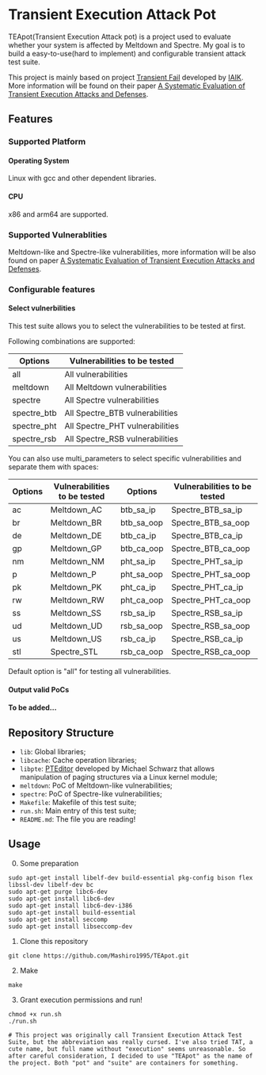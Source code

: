 # Transient Execution Attack Pot

TEApot(Transient Execution Attack pot) is a project used to evaluate whether your system is affected by Meltdown and Spectre. My goal is to build a easy-to-use(hard to implement) and configurable transient attack test suite.

This project is mainly based on project [Transient Fail](https://github.com/IAIK/transientfail) developed by [IAIK](https://www.iaik.tugraz.at/). More information will be found on their paper [A Systematic Evaluation of Transient Execution Attacks and Defenses](http://cc0x1f.net/publications/transient_sytematization.pdf).

## Features

### Supported Platform

#### Operating System

Linux with gcc and other dependent libraries.

#### CPU

x86 and arm64 are supported.

### Supported Vulnerablities

Meltdown-like and Spectre-like vulnerabilities, more information will be also found on paper [A Systematic Evaluation of Transient Execution Attacks and Defenses](http://cc0x1f.net/publications/transient_sytematization.pdf).

### Configurable features

#### Select vulnerbilities

This test suite allows you to select the vulnerabilities to be tested at first.

Following combinations are supported:

| Options     | Vulnerabilities to be tested    |
| ----------- | ------------------------------- |
| all         | All vulnerabilities             |
| meltdown    | All Meltdown vulnerabilities    |
| spectre     | All Spectre vulnerabilities     |
| spectre_btb | All Spectre_BTB vulnerabilities |
| spectre_pht | All Spectre_PHT vulnerabilities |
| spectre_rsb | All Spectre_RSB vulnerabilities |

You can also use multi_parameters to select specific vulnerabilities and separate them with spaces:

| Options | Vulnerabilities to be tested | Options    | Vulnerabilities to be tested |
| ------- | ---------------------------- | ---------- | ---------------------------- |
| ac      | Meltdown_AC                  | btb_sa_ip  | Spectre_BTB_sa_ip            |
| br      | Meltdown_BR                  | btb_sa_oop | Spectre_BTB_sa_oop           |
| de      | Meltdown_DE                  | btb_ca_ip  | Spectre_BTB_ca_ip            |
| gp      | Meltdown_GP                  | btb_ca_oop | Spectre_BTB_ca_oop           |
| nm      | Meltdown_NM                  | pht_sa_ip  | Spectre_PHT_sa_ip            |
| p       | Meltdown_P                   | pht_sa_oop | Spectre_PHT_sa_oop           |
| pk      | Meltdown_PK                  | pht_ca_ip  | Spectre_PHT_ca_ip            |
| rw      | Meltdown_RW                  | pht_ca_oop | Spectre_PHT_ca_oop           |
| ss      | Meltdown_SS                  | rsb_sa_ip  | Spectre_RSB_sa_ip            |
| ud      | Meltdown_UD                  | rsb_sa_oop | Spectre_RSB_sa_oop           |
| us      | Meltdown_US                  | rsb_ca_ip  | Spectre_RSB_ca_ip            |
| stl     | Spectre_STL                  | rsb_ca_oop | Spectre_RSB_ca_oop           |

Default option is "all" for testing all vulnerabilities.

#### Output valid PoCs
#### To be added...

## Repository Structure

* ```lib```: Global libraries;
* ```libcache```: Cache operation libraries;
* ```libpte```:  [PTEditor](https://github.com/misc0110/PTEditor) developed by Michael Schwarz that allows manipulation of paging structures via a Linux kernel module;
* ```meltdown```: PoC of Meltdown-like vulnerabilities;
* ```spectre```: PoC of Spectre-like vulnerabilities;
* ```Makefile```: Makefile of this test suite;
* ```run.sh```: Main entry of this test suite;
* ```README.md```: The file you are reading!

## Usage

0. Some preparation

```shell
sudo apt-get install libelf-dev build-essential pkg-config bison flex libssl-dev libelf-dev bc
sudo apt-get purge libc6-dev
sudo apt-get install libc6-dev
sudo apt-get install libc6-dev-i386
sudo apt-get install build-essential
sudo apt-get install seccomp
sudo apt-get install libseccomp-dev
```

1. Clone this repository

```shell
git clone https://github.com/Mashiro1995/TEApot.git
```

2. Make

```shell
make
```

3. Grant execution permissions and run!

```shell
chmod +x run.sh
./run.sh
```

```shell
# This project was originally call Transient Execution Attack Test Suite, but the abbreviation was really cursed. I've also tried TAT, a cute name, but full name without "execution" seems unreasonable. So after careful consideration, I decided to use "TEApot" as the name of the project. Both "pot" and "suite" are containers for something. 
```
